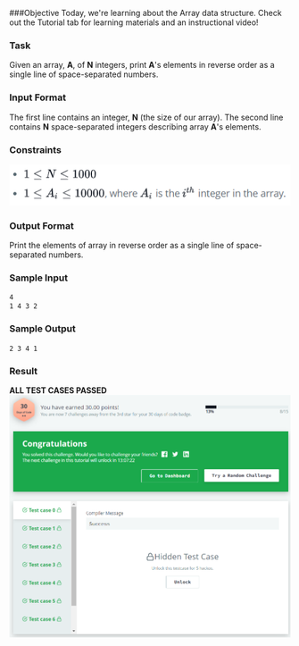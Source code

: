 ###Objective
Today, we're learning about the Array data structure. Check out the Tutorial tab for learning materials and an 
instructional video!

### Task
Given an array, **A**, of **N** integers, print **A**'s elements in reverse order as a single line of space-separated 
numbers.

### Input Format

The first line contains an integer, **N** (the size of our array).
The second line contains **N** space-separated integers describing array **A**'s elements.

### Constraints
![constraints](constraints.png)


### Output Format

Print the elements of array  in reverse order as a single line of space-separated numbers.

### Sample Input

    4
    1 4 3 2

### Sample Output

    2 3 4 1
    
### Result
**ALL TEST CASES PASSED**\
![result](result.png)